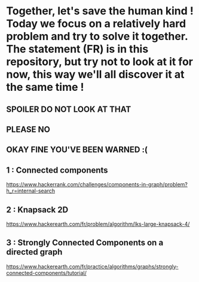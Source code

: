 Together, let's save the human kind ! 
Today we focus on a relatively hard problem and try to solve it together. The statement (FR) is in this repository, but try not to look at it for now, this way we'll all discover it at the same time ! 
===

## SPOILER DO NOT LOOK AT THAT

## PLEASE NO

## OKAY FINE YOU'VE BEEN WARNED :(



## 1 : Connected components
https://www.hackerrank.com/challenges/components-in-graph/problem?h_r=internal-search

## 2 : Knapsack 2D
https://www.hackerearth.com/fr/problem/algorithm/lks-large-knapsack-4/

## 3 : Strongly Connected Components on a directed graph
https://www.hackerearth.com/fr/practice/algorithms/graphs/strongly-connected-components/tutorial/